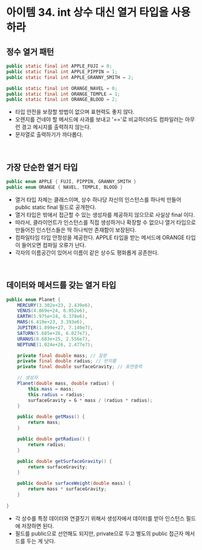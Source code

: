 # 아이템 34. int 상수 대신 열거 타입을 사용하라

## 정수 열거 패턴
```java
public static final int APPLE_FUJI = 0;
public static final int APPLE_PIPPIN = 1;
public static final int APPLE_GRANNY_SMITH = 2;

public static final int ORANGE_NAVEL = 0;
public static final int ORANGE_TEMPLE = 1;
public static final int ORANGE_BLOOD = 2;
```
* 타입 안전을 보장할 방법이 없으며 표현력도 좋지 않다.
* 오렌지를 건네야 할 메서드에 사과를 보내고 '=='로 비교하더라도 컴파일러는 아무런 경고 메시지를 출력하지 않는다.
* 문자열로 출력하기가 까다롭다.

<br>

## 가장 단순한 열거 타입
```java
public enum APPLE { FUJI, PIPPIN, GRANNY_SMITH }
public enum ORANGE { NAVEL, TEMPLE, BLOOD }
```
* 열거 타입 자체는 클래스이며, 상수 하나당 자신의 인스턴스를 하나씩 만들어 public static final 필드로 공개한다.
* 열거 타입은 밖에서 접근할 수 있는 생성자를 제공하지 않으므로 사실상 final 이다.
* 따라서, 클라이언트가 인스턴스를 직접 생성하거나 확장할 수 없으니 열거 타입으로 만들어진 인스턴스들은 딱 하나씩만 존재함이 보장된다.
* 컴파일타임 타입 안정성을 제공한다. APPLE 타입을 받는 메서드에 ORANGE 타입이 들어오면 컴파일 오류가 난다.
* 각자의 이름공간이 있어서 이름이 같은 상수도 평화롭게 공존한다.

<br>

## 데이터와 메서드를 갖는 열거 타입

```java
public enum Planet {
    MERCURY(3.302e+23, 2.439e6),
    VENUS(4.869e+24, 6.052e6),
    EARTH(5.975e+24, 6.378e6),
    MARS(6.419e+23, 3.393e6),
    JUPITER(1.899e+27, 7.149e7),
    SATURN(5.685e+26, 6.027e7),
    URANUS(8.683e+25, 2.556e7),
    NEPTUNE(1.024e+26, 2.477e7);

    private final double mass; // 질량
    private final double radius; // 반지름
    private final double surfaceGravity; // 표면중력

    // 생성자
    Planet(double mass, double radius) {
        this.mass = mass;
        this.radius = radius;
        surfaceGravity = G * mass / (radius * radius);
    }

    public double getMass() {
        return mass;
    }

    public double getRadius() {
        return radius;
    }

    public double getSurfaceGravity() {
        return surfaceGravity;
    }

    public double surfaceWeight(double mass) {
        return mass * surfaceGravity;
    }
    
}
```
* 각 상수를 특정 데이터와 연결짓기 위해서 생성자에서 데이터를 받아 인스턴스 필드에 저장하면 된다.
* 필드를 public으로 선언해도 되지만, private으로 두고 별도의 public 접근자 메서드를 두는 게 낫다.

